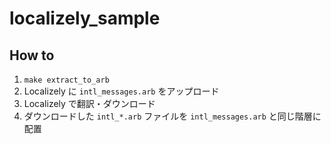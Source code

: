 # localizely_sample

## How to

1. `make extract_to_arb`
2. Localizely に `intl_messages.arb` をアップロード
3. Localizely で翻訳・ダウンロード
4. ダウンロードした `intl_*.arb` ファイルを `intl_messages.arb` と同じ階層に配置
